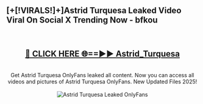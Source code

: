 <h2>[+[!VIRALS!]+]Astrid Turquesa Leaked Video Viral On Social X Trending Now - bfkou</h2>
<br>
<div align="center">
<h2><a href="https://libra.edu.pl?Astrid_Turquesa" rel="nofollow">🔴 CLICK HERE 🌐==►► Astrid_Turquesa</a></h2>
<br>
Get Astrid Turquesa OnlyFans leaked all content. Now you can access all videos and pictures of Astrid Turquesa OnlyFans. New Updated Files 2025!
<br>
<br>
<a href="https://libra.edu.pl?Astrid_Turquesa" rel="nofollow" data-target="animated-image.originalLink"><img src="https://i.ibb.co.com/WyWwxjT/player-gif2.gif" alt="Astrid Turquesa Leaked OnlyFans" style="max-width: 100%; display: inline-block;" data-target="animated-image.originalImage"></a>
</div>
<br>